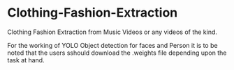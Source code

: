 # Clothing-Fashion-Extraction
Clothing Fashion Extraction from Music Videos or any videos of the kind.

For the working of YOLO Object detection for faces and Person it is to be noted that
the users sshould download the .weights file depending upon the task at hand.
